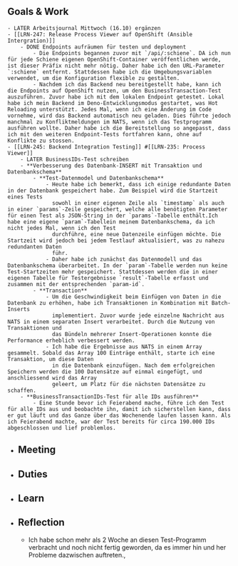 ## Goals & Work
	- LATER Arbeitsjournal Mittwoch (16.10) ergänzen
	- [[LRN-247: Release Process Viewer auf OpenShift (Ansible Intergration)]]
		- DONE Endpoints aufräumen für testen und deployment
			- Die Endpoints begannen zuvor mit `/api/:schiene`. DA ich nun für jede Schiene eigenen OpenShift-Container veröffentlichen werde, ist dieser Präfix nicht mehr nötig. Daher habe ich den URL-Parameter `:schiene` entfernt. Stattdessen habe ich die Umgebungsvariablen verwendet, um die Konfiguration flexible zu gestalten.
			- Nachdem ich das Backend neu bereitgestellt habe, kann ich die Endpoints auf OpenShift nutzen, um den BusinessTransaction-Test auszuführen. Zuvor habe ich mit dem lokalen Endpoint getestet. Lokal habe ich mein Backend im Deno-Entwicklungsmodus gestartet, was Hot Reloading unterstützt. Jedes Mal, wenn ich eine Änderung im Code vornehme, wird das Backend automatisch neu geladen. Dies führte jedoch manchmal zu Konfliktmeldungen im NATS, wenn ich das Testprogramm ausführen wollte. Daher habe ich die Bereitstellung so angepasst, dass ich mit den weiteren Endpoint-Tests fortfahren kann, ohne auf Konflikte zu stossen.
	- [[LRN-245: Backend Integration Testing]] #[[LRN-235: Process Viewer]]
		- LATER BusinessIDs-Test schreiben
		- **Verbesserung des Datenbank-INSERT mit Transaktion und Datenbankschema**
			- **Test-Datenmodel und Datenbankschema**
				- Heute habe ich bemerkt, dass ich einige redundante Daten in der Datenbank gespeichert habe. Zum Beispiel wird die Startzeit eines Tests 
				  sowohl in einer eigenen Zeile als `timestamp` als auch in einer `params`-Zeile gespeichert, welche alle benötigten Parameter für einen Test als JSON-String in der `params`-Tabelle enthält.Ich habe eine eigene `param`-Tabellein meinem Datenbankschema, da ich nicht jedes Mal, wenn ich den Test 
				  durchführe, eine neue Datenzeile einfügen möchte. Die Startzeit wird jedoch bei jedem Testlauf aktualisiert, was zu nahezu redundanten Daten 
				  führ.
				- Daher habe ich zunächst das Datenmodell und das Datenbankschema überarbeitet. In der `param`-Tabelle werden nun keine Test-Startzeiten mehr gespeichert. Stattdessen werden die in einer eigenen Tabelle für Testergebnisse `result`-Tabelle erfasst und zusammen mit der entsprechenden `param-id`.
			- **Transaction**
				- Um die Geschwindigkeit beim Einfügen von Daten in die Datenbank zu erhöhen, habe ich Transaktionen in Kombination mit Batch-Inserts 
				  implementiert. Zuvor wurde jede einzelne Nachricht aus NATS in einem separaten Insert verarbeitet. Durch die Nutzung von Transaktionen und 
				  das Bündeln mehrerer Insert-Operationen konnte die Performance erheblich verbessert werden.
				- Ich habe die Ergebnisse aus NATS in einem Array gesammelt. Sobald das Array 100 Einträge enthält, starte ich eine Transaktion, um diese Daten 
				  in die Datenbank einzufügen. Nach dem erfolgreichen Speichern werden die 100 Datensätze auf einmal eingefügt, und anschliessend wird das Array 
				  geleert, um Platz für die nächsten Datensätze zu schaffen.
		- **BusinessTransactionIDs-Test für alle IDs ausführen**
			- Eine Stunde bevor ich Feierabend mache, führe ich den Test für alle IDs aus und beobachte ihn, damit ich sicherstellen kann, dass er gut läuft und das Ganze über das Wochenende laufen lassen kann. Als ich Feierabend machte, war der Test bereits für circa 190.000 IDs abgeschlossen und lief problemlos.
- ## Meeting
- ## Duties
- ## Learn
- ## Reflection
	- Ich habe schon mehr als 2 Woche an diesen Test-Programm verbracht und noch nicht fertig geworden, da es immer hin und her Probleme dazwischen auftreten.,